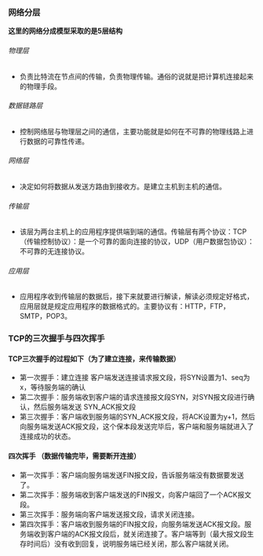 ### 网络分层

**这里的网络分成模型采取的是5层结构** 

###### 物理层

- 负责比特流在节点间的传输，负责物理传输。通俗的说就是把计算机连接起来的物理手段。

###### 数据链路层

- 控制网络层与物理层之间的通信，主要功能就是如何在不可靠的物理线路上进行数据的可靠性传递。

###### 网络层

- 决定如何将数据从发送方路由到接收方。是建立主机到主机的通信。

###### 传输层

- 该层为两台主机上的应用程序提供端到端的通信。传输层有两个协议：TCP（传输控制协议）：是一个可靠的面向连接的协议，UDP（用户数据包协议）：不可靠的无连接协议。

###### 应用层

- 应用程序收到传输层的数据后，接下来就要进行解读，解读必须规定好格式，应用层就是规定应用程序的数据格式的。主要协议有：HTTP，FTP，SMTP，POP3。

### TCP的三次握手与四次挥手

#### TCP三次握手的过程如下（为了建立连接，来传输数据）

- 第一次握手：建立连接 客户端发送连接请求报文段，将SYN设置为1、seq为x，等待服务端的确认
- 第二次握手：服务端收到客户端的请求连接报文段SYN，对SYN报文段进行确认，然后服务端发送 SYN_ACK报文段
- 第三次握手：客户端收到服务端的SYN_ACK报文段，将ACK设置为y+1，然后向服务端发送ACK报文段，这个保本段发送完毕后，客户端和服务端就进入了连接成功的状态。

#### 四次挥手 （数据传输完毕，需要断开连接）

- 第一次挥手：客户端向服务端发送FIN报文段，告诉服务端没有数据要发送了。
- 第二次挥手：服务端收到客户端发送的FIN报文，向客户端回了一个ACK报文段。
- 第三次挥手：服务端向客户端发送报文段，请求关闭连接。
- 第四次挥手：客户端收到服务端的FIN报文段，向服务端发送ACK报文段。服务端收到客户端的ACK报文段后，就关闭连接了。客户端等到（最大报文段生存时间后）没有收到回复，说明服务端已经关闭，那么客户端就关闭。











































